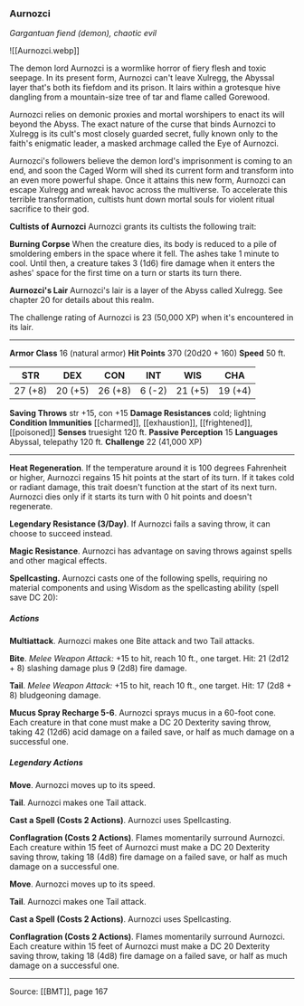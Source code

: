 ### Aurnozci
_Gargantuan fiend (demon), chaotic evil_

![[Aurnozci.webp]]

The demon lord Aurnozci is a wormlike horror of fiery flesh and toxic seepage. In its present form, Aurnozci can't leave Xulregg, the Abyssal layer that's both its fiefdom and its prison. It lairs within a grotesque hive dangling from a mountain-size tree of tar and flame called Gorewood.

Aurnozci relies on demonic proxies and mortal worshipers to enact its will beyond the Abyss. The exact nature of the curse that binds Aurnozci to Xulregg is its cult's most closely guarded secret, fully known only to the faith's enigmatic leader, a masked archmage called the Eye of Aurnozci.

Aurnozci's followers believe the demon lord's imprisonment is coming to an end, and soon the Caged Worm will shed its current form and transform into an even more powerful shape. Once it attains this new form, Aurnozci can escape Xulregg and wreak havoc across the multiverse. To accelerate this terrible transformation, cultists hunt down mortal souls for violent ritual sacrifice to their god.


**Cultists of Aurnozci** Aurnozci grants its cultists the following trait:

**Burning Corpse** When the creature dies, its body is reduced to a pile of smoldering embers in the space where it fell. The ashes take 1 minute to cool. Until then, a creature takes 3 (1d6) fire damage when it enters the ashes' space for the first time on a turn or starts its turn there.





**Aurnozci's Lair** Aurnozci's lair is a layer of the Abyss called Xulregg. See chapter 20 for details about this realm.

The challenge rating of Aurnozci is 23 (50,000 XP) when it's encountered in its lair.





---

**Armor Class** 16 (natural armor)
**Hit Points** 370 (20d20 + 160)
**Speed** 50 ft.

| STR     | DEX     | CON     | INT     | WIS     | CHA     |
|---------|---------|---------|---------|---------|---------|
| 27 (+8) | 20 (+5) | 26 (+8) | 6 (-2) | 21 (+5) | 19 (+4) |

**Saving Throws** str +15, con +15
**Damage Resistances** cold; lightning
**Condition Immunities** [[charmed]], [[exhaustion]], [[frightened]], [[poisoned]]
**Senses** truesight 120 ft.
**Passive Perception** 15
**Languages** Abyssal, telepathy 120 ft.
**Challenge** 22 (41,000 XP)

---

**Heat Regeneration**. If the temperature around it is 100 degrees Fahrenheit or higher, Aurnozci regains 15 hit points at the start of its turn. If it takes cold or radiant damage, this trait doesn't function at the start of its next turn. Aurnozci dies only if it starts its turn with 0 hit points and doesn't regenerate.

**Legendary Resistance (3/Day)**. If Aurnozci fails a saving throw, it can choose to succeed instead.

**Magic Resistance**. Aurnozci has advantage on saving throws against spells and other magical effects.

**Spellcasting.** Aurnozci casts one of the following spells, requiring no material components and using Wisdom as the spellcasting ability (spell save DC 20):

##### Actions
**Multiattack**. Aurnozci makes one Bite attack and two Tail attacks.

**Bite**. _Melee Weapon Attack:_ +15 to hit, reach 10 ft., one target. Hit: 21 (2d12 + 8) slashing damage plus 9 (2d8) fire damage.

**Tail**. _Melee Weapon Attack:_ +15 to hit, reach 10 ft., one target. Hit: 17 (2d8 + 8) bludgeoning damage.

**Mucus Spray Recharge 5-6**. Aurnozci sprays mucus in a 60-foot cone. Each creature in that cone must make a DC 20 Dexterity saving throw, taking 42 (12d6) acid damage on a failed save, or half as much damage on a successful one.

##### Legendary Actions
**Move**. Aurnozci moves up to its speed.

**Tail**. Aurnozci makes one Tail attack.

**Cast a Spell (Costs 2 Actions)**. Aurnozci uses Spellcasting.

**Conflagration (Costs 2 Actions)**. Flames momentarily surround Aurnozci. Each creature within 15 feet of Aurnozci must make a DC 20 Dexterity saving throw, taking 18 (4d8) fire damage on a failed save, or half as much damage on a successful one.

**Move**. Aurnozci moves up to its speed.

**Tail**. Aurnozci makes one Tail attack.

**Cast a Spell (Costs 2 Actions)**. Aurnozci uses Spellcasting.

**Conflagration (Costs 2 Actions)**. Flames momentarily surround Aurnozci. Each creature within 15 feet of Aurnozci must make a DC 20 Dexterity saving throw, taking 18 (4d8) fire damage on a failed save, or half as much damage on a successful one.


---

Source: [[BMT]], page 167